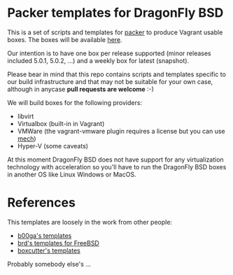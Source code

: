 # Packer templates for DragonFly BSD

This is a set of scripts and templates for [packer](https://www.packer.io/) to produce Vagrant usable boxes. The boxes will be available [here](https://app.vagrantup.com/dragonflybsd).

Our intention is to have one box per release supported (minor releases included 5.0.1, 5.0.2, ...) and a weekly box for latest (snapshot).

Please bear in mind that this repo contains scripts and templates specific to our build infrastructure and that may not be suitable for your own case, although in anycase **pull requests are welcome** :-)

We will build boxes for the following providers:

- libvirt
- Virtualbox (built-in in Vagrant)
- VMWare (the vagrant-vmware plugin requires a license but you can use [mech](https://github.com/mechboxes/mech))
- Hyper-V (some caveats)

At this moment DragonFly BSD does not have support for any virtualization technology with acceleration so you'll have to run the DragonFly BSD boxes in another OS like Linux Windows or MacOS.

# References

This templates are loosely in the work from other people:

- [b00ga's templates](https://github.com/b00ga/packer-templates)
- [brd's templates for FreeBSD](https://github.com/brd/packer-freebsd)
- [boxcutter's templates](https://github.com/boxcutter/bsd)


Probably somebody else's ...
